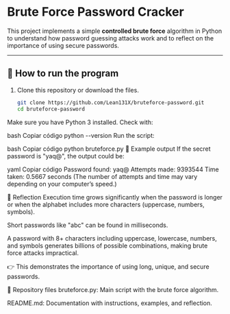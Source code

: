 # Brute Force Password Cracker

This project implements a simple **controlled brute force** algorithm in Python to understand how password guessing attacks work and to reflect on the importance of using secure passwords.

---

## 🚀 How to run the program

1. Clone this repository or download the files.
   ```bash
   git clone https://github.com/Lean131X/bruteforce-password.git
   cd bruteforce-password
Make sure you have Python 3 installed.
Check with:

bash
Copiar código
python --version
Run the script:

bash
Copiar código
python bruteforce.py
📌 Example output
If the secret password is "yaq@", the output could be:

yaml
Copiar código
Password found: yaq@
Attempts made: 9393544
Time taken: 0.5667 seconds
(The number of attempts and time may vary depending on your computer’s speed.)

🔎 Reflection
Execution time grows significantly when the password is longer or when the alphabet includes more characters (uppercase, numbers, symbols).

Short passwords like "abc" can be found in milliseconds.

A password with 8+ characters including uppercase, lowercase, numbers, and symbols generates billions of possible combinations, making brute force attacks impractical.

👉 This demonstrates the importance of using long, unique, and secure passwords.

📂 Repository files
bruteforce.py: Main script with the brute force algorithm.

README.md: Documentation with instructions, examples, and reflection.
